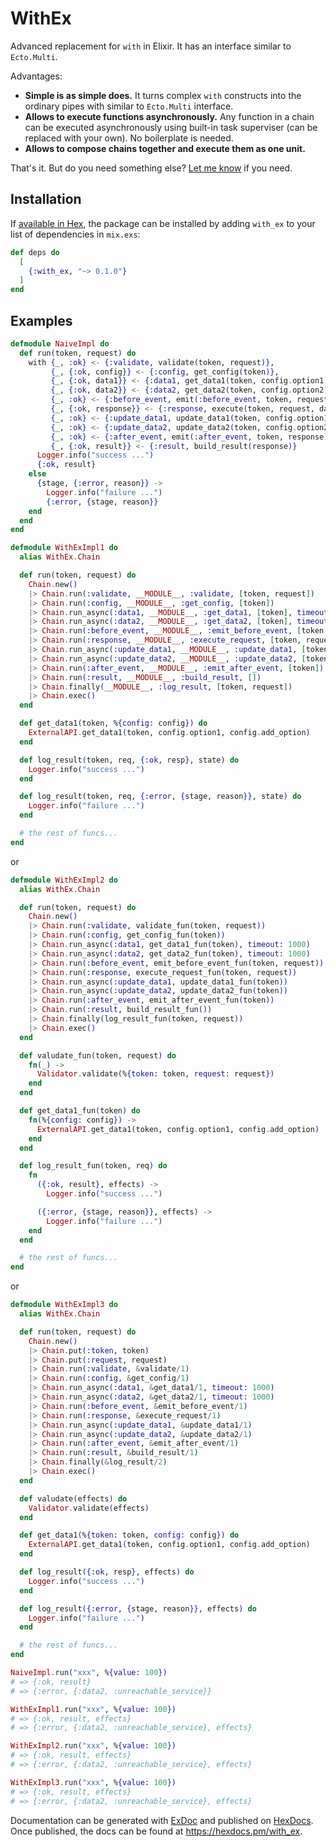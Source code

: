# WithEx

Advanced replacement for `with` in Elixir. It has an interface similar to `Ecto.Multi`.

Advantages:

- **Simple is as simple does.** It turns complex `with` constructs into the ordinary pipes with similar to `Ecto.Multi` interface.
- **Allows to execute functions asynchronously.** Any function in a chain can be executed asynchronously using built-in task superviser (can be replaced with your own). No boilerplate is needed.
- **Allows to compose chains together and execute them as one unit.**

That's it. But do you need something else? [Let me know](https://github.com/undr/with_ex/issues) if you need.

## Installation

If [available in Hex](https://hex.pm/docs/publish), the package can be installed
by adding `with_ex` to your list of dependencies in `mix.exs`:

```elixir
def deps do
  [
    {:with_ex, "~> 0.1.0"}
  ]
end
```

## Examples

```elixir
defmodule NaiveImpl do
  def run(token, request) do
    with {_, :ok} <- {:validate, validate(token, request)},
         {_, {:ok, config}} <- {:config, get_config(token)},
         {_, {:ok, data1}} <- {:data1, get_data1(token, config.option1, config.add_option)},
         {_, {:ok, data2}} <- {:data2, get_data2(token, config.option2)},
         {_, :ok} <- {:before_event, emit(:before_event, token, request, data1, data2, config)},
         {_, {:ok, response}} <- {:response, execute(token, request, data1, data2, config)},
         {_, :ok} <- {:update_data1, update_data1(token, config.option1, config.add_option, response.data1)},
         {_, :ok} <- {:update_data2, update_data2(token, config.option2, response.data2)},
         {_, :ok} <- {:after_event, emit(:after_event, token, response)},
         {_, {:ok, result}} <- {:result, build_result(response)}
      Logger.info("success ...")
      {:ok, result}
    else
      {stage, {:error, reason}} ->
        Logger.info("failure ...")
        {:error, {stage, reason}}
    end
  end
end
```

```elixir
defmodule WithExImpl1 do
  alias WithEx.Chain

  def run(token, request) do
    Chain.new()
    |> Chain.run(:validate, __MODULE__, :validate, [token, request])
    |> Chain.run(:config, __MODULE__, :get_config, [token])
    |> Chain.run_async(:data1, __MODULE__, :get_data1, [token], timeout: 1000)
    |> Chain.run_async(:data2, __MODULE__, :get_data2, [token], timeout: 1000)
    |> Chain.run(:before_event, __MODULE__, :emit_before_event, [token, request])
    |> Chain.run(:response, __MODULE__, :execute_request, [token, request])
    |> Chain.run_async(:update_data1, __MODULE__, :update_data1, [token])
    |> Chain.run_async(:update_data2, __MODULE__, :update_data2, [token])
    |> Chain.run(:after_event, __MODULE__, :emit_after_event, [token])
    |> Chain.run(:result, __MODULE__, :build_result, [])
    |> Chain.finally(__MODULE__, :log_result, [token, request])
    |> Chain.exec()
  end

  def get_data1(token, %{config: config}) do
    ExternalAPI.get_data1(token, config.option1, config.add_option)
  end

  def log_result(token, req, {:ok, resp}, state) do
    Logger.info("success ...")
  end

  def log_result(token, req, {:error, {stage, reason}}, state) do
    Logger.info("failure ...")
  end

  # the rest of funcs...
end
```

or

```elixir
defmodule WithExImpl2 do
  alias WithEx.Chain

  def run(token, request) do
    Chain.new()
    |> Chain.run(:validate, validate_fun(token, request))
    |> Chain.run(:config, get_config_fun(token))
    |> Chain.run_async(:data1, get_data1_fun(token), timeout: 1000)
    |> Chain.run_async(:data2, get_data2_fun(token), timeout: 1000)
    |> Chain.run(:before_event, emit_before_event_fun(token, request))
    |> Chain.run(:response, execute_request_fun(token, request))
    |> Chain.run_async(:update_data1, update_data1_fun(token))
    |> Chain.run_async(:update_data2, update_data2_fun(token))
    |> Chain.run(:after_event, emit_after_event_fun(token))
    |> Chain.run(:result, build_result_fun())
    |> Chain.finally(log_result_fun(token, request))
    |> Chain.exec()
  end

  def valudate_fun(token, request) do
    fn(_) ->
      Validator.validate(%{token: token, request: request})
    end
  end

  def get_data1_fun(token) do
    fn(%{config: config}) ->
      ExternalAPI.get_data1(token, config.option1, config.add_option)
    end
  end

  def log_result_fun(token, req) do
    fn
      ({:ok, result}, effects) ->
        Logger.info("success ...")

      ({:error, {stage, reason}}, effects) ->
        Logger.info("failure ...")
    end
  end

  # the rest of funcs...
end
```
or

```elixir
defmodule WithExImpl3 do
  alias WithEx.Chain

  def run(token, request) do
    Chain.new()
    |> Chain.put(:token, token)
    |> Chain.put(:request, request)
    |> Chain.run(:validate, &validate/1)
    |> Chain.run(:config, &get_config/1)
    |> Chain.run_async(:data1, &get_data1/1, timeout: 1000)
    |> Chain.run_async(:data2, &get_data2/1, timeout: 1000)
    |> Chain.run(:before_event, &emit_before_event/1)
    |> Chain.run(:response, &execute_request/1)
    |> Chain.run_async(:update_data1, &update_data1/1)
    |> Chain.run_async(:update_data2, &update_data2/1)
    |> Chain.run(:after_event, &emit_after_event/1)
    |> Chain.run(:result, &build_result/1)
    |> Chain.finally(&log_result/2)
    |> Chain.exec()
  end

  def valudate(effects) do
    Validator.validate(effects)
  end

  def get_data1(%{token: token, config: config}) do
    ExternalAPI.get_data1(token, config.option1, config.add_option)
  end

  def log_result({:ok, resp}, effects) do
    Logger.info("success ...")
  end

  def log_result({:error, {stage, reason}}, effects) do
    Logger.info("failure ...")
  end

  # the rest of funcs...
end
```

```elixir
NaiveImpl.run("xxx", %{value: 100})
# => {:ok, result}
# => {:error, {:data2, :unreachable_service}}

WithExImpl1.run("xxx", %{value: 100})
# => {:ok, result, effects}
# => {:error, {:data2, :unreachable_service}, effects}

WithExImpl2.run("xxx", %{value: 100})
# => {:ok, result, effects}
# => {:error, {:data2, :unreachable_service}, effects}

WithExImpl3.run("xxx", %{value: 100})
# => {:ok, result, effects}
# => {:error, {:data2, :unreachable_service}, effects}
```

Documentation can be generated with [ExDoc](https://github.com/elixir-lang/ex_doc)
and published on [HexDocs](https://hexdocs.pm). Once published, the docs can
be found at <https://hexdocs.pm/with_ex>.

